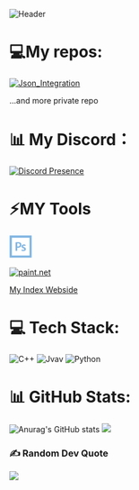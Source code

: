 ![Header](https://capsule-render.vercel.app/api?type=Waving&color=timeGradient&height=200&animation=fadeIn&section=header&text=TeaTing🍵LOVEU&fontSize=35)
# 💻My repos:
[![Json_Integration](https://github-readme-stats.vercel.app/api/pin/?username=Xcating&repo=Json_Integration&theme=dark)](https://github.com/Xcating/Json_Integration)

...and more private repo
# 📊 My Discord：
[![Discord Presence](https://lanyard.cnrad.dev/api/995140672275349596)](https://discord.com/users/995140672275349596)
# ⚡MY Tools
</a> <a href="https://www.photoshop.com/en" target="_blank" rel="noreferrer"> <img src="https://raw.githubusercontent.com/devicons/devicon/master/icons/photoshop/photoshop-line.svg" alt="photoshop" width="40" height="40"/> </a> </p>
</a> <a href="https://www.getpaint.net/index.html" target="_blank" rel="noreferrer"> <img src="https://www.getpaint.net/images/Logo4.png" alt="paint.net" width="160" height="40"/> </a> </p>
[My Index Webside](https://xcating.github.io/website/)
# 💻 Tech Stack:
![C++](https://img.shields.io/badge/c++-%2300599C.svg?style=for-the-badge&logo=c%2B%2B&logoColor=white) ![Jvav](https://img.shields.io/badge/Jvav-%232C2D72.svg?style=for-the-badge&logo=lua&logoColor=white) ![Python](https://img.shields.io/badge/python-%232C2D72.svg?style=for-the-badge&logo=lua&logoColor=white)
# 📊 GitHub Stats:
![Anurag's GitHub stats](https://github-readme-stats.vercel.app/api?username=Xcating&show_icons=true&theme=transparent)
![](https://github-readme-streak-stats.herokuapp.com/?user=Xcating&theme=dark&hide_border=false)<br/>


### ✍️ Random Dev Quote
![](https://quotes-github-readme.vercel.app/api?type=horizontal&theme=radical)


<!-- Proudly created with GPRM ( https://gprm.itsvg.in ) -->
